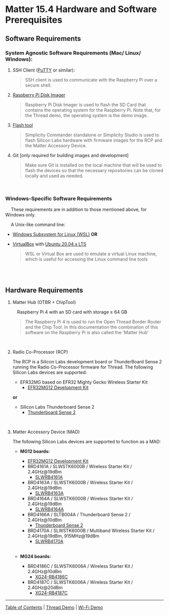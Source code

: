 # Matter 15.4 Hardware and Software Prerequisites

## Software Requirements

### System Agnostic Software Requirements (Mac/ Linux/ Windows):

1. SSH Client ([PuTTY](https://www.putty.org/) or similar):
    > SSH client is used to communicate with the Raspberry Pi over a secure
    > shell.
1. [Raspberry Pi Disk Imager](https://www.raspberrypi.com/software/)
    > Raspberry Pi Disk Imager is used to flash the SD Card that contains the
    > operating system for the Raspberry Pi. Note that, for the
    Thread demo, the operating system is the demo image.
1. [Flash tool](../general/FLASH_SILABS_DEVICE.md)
    > Simplicity Commander standalone or Simplicity Studio is used to flash
    > Silicon Labs hardware with firmware images for the RCP and the Matter
    > Accessory Device.
1. Git [only required for building images and development]
    > Make sure Git is installed on the local machine that will be used to flash
    > the devices so that the necessary repositories can be cloned locally and
    > used as needed.

<br>

### Windows-Specific Software Requirements

&emsp; These requirements are in addition to those mentioned above, for Windows only. <br>

&emsp; A Unix-like command line:

-   [Windows Subsystem for Linux (WSL)](https://docs.microsoft.com/en-us/windows/wsl/about)
    **OR**
-   [VirtualBox](https://www.virtualbox.org/) with
    [Ubuntu 20.04.x LTS](https://ubuntu.com/download/desktop)

    > WSL or Virtual Box are used to emulate a virtual Linux machine, which is
    > useful for accessing the Linux command line tools

<br><br>

## Hardware Requirements

1. Matter Hub (OTBR + ChipTool)

    &emsp;Raspberry Pi 4 with an SD card with storage $\geq$ 64 GB

    > The Raspberry Pi 4 is used to run the Open Thread Border Router and the
    > Chip Tool. In this documentation the combination of this software on the
    > Raspberry Pi is also called the 'Matter Hub'

<br>

2. Radio Co-Processor (RCP)

    The RCP is a Silicon Labs development board or ThunderBoard Sense 2 running
    the Radio Co-Processor firmware for Thread. The following Silicon Labs
    devices are supported:

    - EFR32MG based on EFR32 Mighty Gecko Wireless Starter Kit
        - [EFR32MG12 Development Kit](https://www.silabs.com/development-tools/wireless/zigbee/efr32mg12-dual-band-starter-kit)

    **or**

    - Silicon Labs Thunderboard Sense 2
        - [Thunderboard Sense 2](https://www.silabs.com/development-tools/thunderboard/thunderboard-sense-two-kit)

<br>

3. Matter Accessory Device (MAD)

    The following Silicon Labs devices are supported to function as a MAD:

    - **MG12 boards:**

        - [EFR32MG12 Development Kit](https://www.silabs.com/development-tools/wireless/zigbee/efr32mg12-dual-band-starter-kit)
        - BRD4161A / SLWSTK6000B / Wireless Starter Kit / 2.4GHz@19dBm
            - [SLWRB4161A](https://www.silabs.com/development-tools/wireless/zigbee/slwrb4161a-efr32mg12-radio-board)
        - BRD4163A / SLWSTK6000B / Wireless Starter Kit / 2.4GHz@19dBm
            - [SLWRB4163A](https://www.silabs.com/development-tools/wireless/zigbee/slwrb4163a-efr32mg12-radio-board)
        - BRD4164A / SLWSTK6000B / Wireless Starter Kit / 2.4GHz@19dBm
            - [SLWRB4164A](https://www.silabs.com/development-tools/wireless/zigbee/slwrb4164a-efr32mg12-radio-board)
        - BRD4166A / SLTB004A / Thunderboard Sense 2 / 2.4GHz@10dBm
            - [Thunderboard Sense 2](https://www.silabs.com/development-tools/thunderboard/thunderboard-sense-two-kit)
        - BRD4170A / SLWSTK6000B / Multiband Wireless Starter Kit /
          2.4GHz@19dBm, 915MHz@19dBm
            - [SLWRB4170A](https://www.silabs.com/development-tools/wireless/zigbee/slwrb4170a-efr32mg12-radio-board)
              <br><br>

    - **MG24 boards:**
        - BRD4186C / SLWSTK6006A / Wireless Starter Kit / 2.4GHz@10dBm
            - [XG24-RB4186C](https://www.silabs.com/development-tools/wireless/xg24-rb4186c-efr32xg24-wireless-gecko-radio-board)
        - BRD4187C / SLWSTK6006A / Wireless Starter Kit / 2.4GHz@20dBm
            - [XG24-RB4187C](https://www.silabs.com/development-tools/wireless/xg24-rb4187c-efr32xg24-wireless-gecko-radio-board)

----
[Table of Contents](../README.md) | [Thread Demo](./DEMO_OVERVIEW.md) | [Wi-Fi Demo](../wifi/DEMO_OVERVIEW.md)